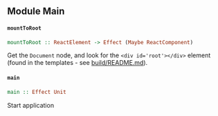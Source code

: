 ## Module Main

#### `mountToRoot`

``` purescript
mountToRoot :: ReactElement -> Effect (Maybe ReactComponent)
```

Get the `Document` node, and look for the `<div id='root'></div>` element
(found in the templates - see [build/README.md]()).

#### `main`

``` purescript
main :: Effect Unit
```

Start application


